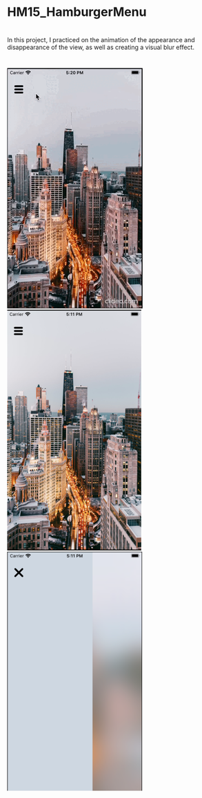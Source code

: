 # HM15_HamburgerMenu
# 
In this project, I practiced on the animation of the appearance and disappearance of the view, as well as creating a visual blur effect.
#
![Gif](https://github.com/Aliaksandr96/HM15_HamburgerMenu/blob/main/ScreenAndVideo/hamburger-menu-mov-ezzrb96r_C9u7qLmu.gif)![photo1](https://github.com/Aliaksandr96/HM15_HamburgerMenu/blob/main/ScreenAndVideo/ScreenOne.png)![photo2](https://github.com/Aliaksandr96/HM15_HamburgerMenu/blob/main/ScreenAndVideo/ScreenTwo.png)
